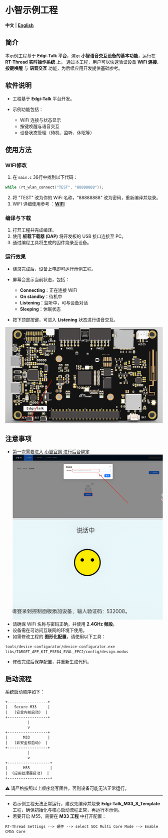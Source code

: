 # 小智示例工程

**中文** | [**English**](./README.md)

## 简介

本示例工程基于 **Edgi-Talk 平台**，演示 **小智语音交互设备的基本功能**，运行在 **RT-Thread 实时操作系统** 上。
通过本工程，用户可以快速验证设备 **WiFi 连接**、**按键唤醒** 与 **语音交互** 功能，为后续应用开发提供基础参考。

## 软件说明

* 工程基于 **Edgi-Talk** 平台开发。
* 示例功能包括：

  * WiFi 连接与状态显示
  * 按键唤醒与语音交互
  * 设备状态管理（待机、监听、休眠等）

## 使用方法
### WIFI修改
1. 在 `main.c` 36行中找到以下代码：
```c
while (rt_wlan_connect("TEST", "88888888"));
```
2. 将 "TEST" 改为你的 WiFi 名称，"88888888" 改为密码，重新编译并烧录。
3. WIFI 详细使用参考 ：[**WIFI**](../../Edgi-Talk_WIFI/Edgi_Talk_M55_WIFI/README_zh.md)
### 编译与下载

1. 打开工程并完成编译。
2. 使用 **板载下载器 (DAP)** 将开发板的 USB 接口连接至 PC。
3. 通过编程工具将生成的固件烧录至设备。

### 运行效果

* 烧录完成后，设备上电即可运行示例工程。
* 屏幕会显示当前状态，包括：

  * **Connecting**：正在连接 WiFi
  * **On standby**：待机中
  * **Listening**：监听中，可与设备对话
  * **Sleeping**：休眠状态
* 按下顶部按键，可进入 **Listening** 状态进行语音交互。

![alt text](figures/3.png)
## 注意事项
* 第一次需要进入 [小智官网](https://xiaozhi.me/) 进行后台绑定
![alt text](figures/2.png)
![alt text](figures/1.png)
* 请确保 WiFi 名称与密码正确，并使用 **2.4GHz 频段**。
* 设备需在可访问互联网的环境下使用。
* 如需修改工程的 **图形化配置**，请使用以下工具：

```
tools/device-configurator/device-configurator.exe
libs/TARGET_APP_KIT_PSE84_EVAL_EPC2/config/design.modus
```

* 修改完成后保存配置，并重新生成代码。

## 启动流程

系统启动顺序如下：

```
+------------------+
|   Secure M33     |
|   (安全内核启动)  |
+------------------+
          |
          v
+------------------+
|       M33        |
|   (非安全核启动)  |
+------------------+
          |
          v
+-------------------+
|       M55         |
|  (应用处理器启动)  |
+-------------------+
```

⚠️ 请严格按照以上顺序烧写固件，否则设备可能无法正常运行。

---

* 若示例工程无法正常运行，建议先编译并烧录 **Edgi-Talk_M33_S_Template** 工程，确保初始化与核心启动流程正常，再运行本示例。
* 若要开启 M55，需要在 **M33 工程** 中打开配置：

```
RT-Thread Settings --> 硬件 --> select SOC Multi Core Mode --> Enable CM55 Core
```

